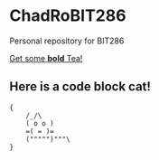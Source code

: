 # ChadRoBIT286
Personal repository for BIT286


[Get some **bold** Tea!](https://thecatandkettle.com/)


## Here is a code block cat!

```
{
    /_/\
    ( o o )
    =( = )=
    (""""")"""\
}
```